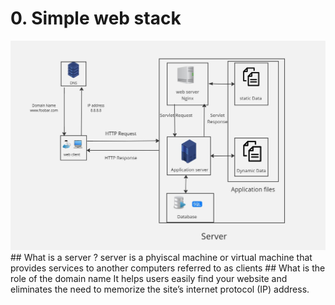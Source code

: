 # 0. Simple web stack
<img src = "https://github.com/NourhanAli10/alx-system_engineering-devops/blob/master/0x09-web_infrastructure_design/task0.jpg">
## What is a server ?
server is a phyiscal machine or virtual machine that provides services to another computers 
referred to as clients
## What is the role of the domain name
It helps users easily find your website and eliminates the need to memorize the site’s internet protocol (IP) address. 
